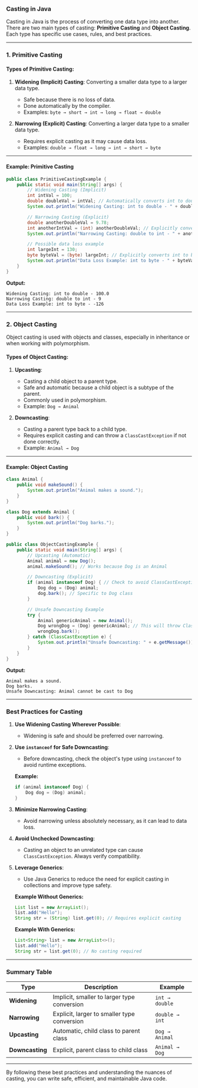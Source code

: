### **Casting in Java**

Casting in Java is the process of converting one data type into another. There are two main types of casting: **Primitive Casting** and **Object Casting**. Each type has specific use cases, rules, and best practices.

---

### **1. Primitive Casting**

#### Types of Primitive Casting:

1. **Widening (Implicit) Casting**: Converting a smaller data type to a larger data type.

   - Safe because there is no loss of data.
   - Done automatically by the compiler.
   - Examples: `byte → short → int → long → float → double`

2. **Narrowing (Explicit) Casting**: Converting a larger data type to a smaller data type.
   - Requires explicit casting as it may cause data loss.
   - Examples: `double → float → long → int → short → byte`

---

#### Example: Primitive Casting

```java
public class PrimitiveCastingExample {
    public static void main(String[] args) {
        // Widening Casting (Implicit)
        int intVal = 100;
        double doubleVal = intVal; // Automatically converts int to double
        System.out.println("Widening Casting: int to double - " + doubleVal);

        // Narrowing Casting (Explicit)
        double anotherDoubleVal = 9.78;
        int anotherIntVal = (int) anotherDoubleVal; // Explicitly converts double to int
        System.out.println("Narrowing Casting: double to int - " + anotherIntVal);

        // Possible data loss example
        int largeInt = 130;
        byte byteVal = (byte) largeInt; // Explicitly converts int to byte (data loss)
        System.out.println("Data Loss Example: int to byte - " + byteVal);
    }
}
```

**Output:**

```
Widening Casting: int to double - 100.0
Narrowing Casting: double to int - 9
Data Loss Example: int to byte - -126
```

---

### **2. Object Casting**

Object casting is used with objects and classes, especially in inheritance or when working with polymorphism.

#### Types of Object Casting:

1. **Upcasting**:

   - Casting a child object to a parent type.
   - Safe and automatic because a child object is a subtype of the parent.
   - Commonly used in polymorphism.
   - Example: `Dog → Animal`

2. **Downcasting**:
   - Casting a parent type back to a child type.
   - Requires explicit casting and can throw a `ClassCastException` if not done correctly.
   - Example: `Animal → Dog`

---

#### Example: Object Casting

```java
class Animal {
    public void makeSound() {
        System.out.println("Animal makes a sound.");
    }
}

class Dog extends Animal {
    public void bark() {
        System.out.println("Dog barks.");
    }
}

public class ObjectCastingExample {
    public static void main(String[] args) {
        // Upcasting (Automatic)
        Animal animal = new Dog();
        animal.makeSound(); // Works because Dog is an Animal

        // Downcasting (Explicit)
        if (animal instanceof Dog) { // Check to avoid ClassCastException
            Dog dog = (Dog) animal;
            dog.bark(); // Specific to Dog class
        }

        // Unsafe Downcasting Example
        try {
            Animal genericAnimal = new Animal();
            Dog wrongDog = (Dog) genericAnimal; // This will throw ClassCastException
            wrongDog.bark();
        } catch (ClassCastException e) {
            System.out.println("Unsafe Downcasting: " + e.getMessage());
        }
    }
}
```

**Output:**

```
Animal makes a sound.
Dog barks.
Unsafe Downcasting: Animal cannot be cast to Dog
```

---

### **Best Practices for Casting**

1. **Use Widening Casting Wherever Possible**:

   - Widening is safe and should be preferred over narrowing.

2. **Use `instanceof` for Safe Downcasting**:

   - Before downcasting, check the object's type using `instanceof` to avoid runtime exceptions.

   **Example:**

   ```java
   if (animal instanceof Dog) {
       Dog dog = (Dog) animal;
   }
   ```

3. **Minimize Narrowing Casting**:

   - Avoid narrowing unless absolutely necessary, as it can lead to data loss.

4. **Avoid Unchecked Downcasting**:

   - Casting an object to an unrelated type can cause `ClassCastException`. Always verify compatibility.

5. **Leverage Generics**:

   - Use Java Generics to reduce the need for explicit casting in collections and improve type safety.

   **Example Without Generics:**

   ```java
   List list = new ArrayList();
   list.add("Hello");
   String str = (String) list.get(0); // Requires explicit casting
   ```

   **Example With Generics:**

   ```java
   List<String> list = new ArrayList<>();
   list.add("Hello");
   String str = list.get(0); // No casting required
   ```

---

### Summary Table

| **Type**        | **Description**                             | **Example**    |
| --------------- | ------------------------------------------- | -------------- |
| **Widening**    | Implicit, smaller to larger type conversion | `int → double` |
| **Narrowing**   | Explicit, larger to smaller type conversion | `double → int` |
| **Upcasting**   | Automatic, child class to parent class      | `Dog → Animal` |
| **Downcasting** | Explicit, parent class to child class       | `Animal → Dog` |

---

By following these best practices and understanding the nuances of casting, you can write safe, efficient, and maintainable Java code.

